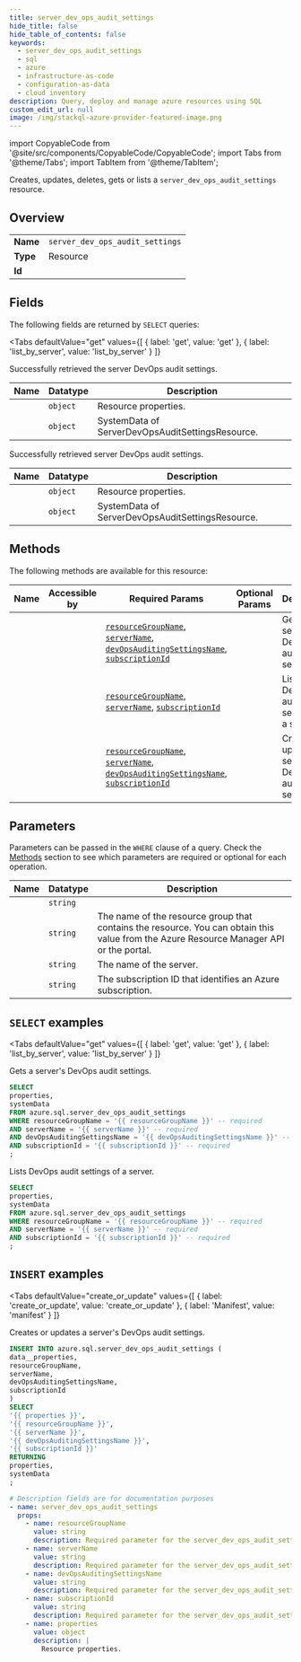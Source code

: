 ```yaml
--- 
title: server_dev_ops_audit_settings
hide_title: false
hide_table_of_contents: false
keywords:
  - server_dev_ops_audit_settings
  - sql
  - azure
  - infrastructure-as-code
  - configuration-as-data
  - cloud inventory
description: Query, deploy and manage azure resources using SQL
custom_edit_url: null
image: /img/stackql-azure-provider-featured-image.png
---
```


import CopyableCode from '@site/src/components/CopyableCode/CopyableCode';
import Tabs from '@theme/Tabs';
import TabItem from '@theme/TabItem';

Creates, updates, deletes, gets or lists a <code>server_dev_ops_audit_settings</code> resource.

## Overview
<table><tbody>
<tr><td><b>Name</b></td><td><code>server_dev_ops_audit_settings</code></td></tr>
<tr><td><b>Type</b></td><td>Resource</td></tr>
<tr><td><b>Id</b></td><td><CopyableCode code="azure.sql.server_dev_ops_audit_settings" /></td></tr>
</tbody></table>

## Fields

The following fields are returned by `SELECT` queries:

<Tabs
    defaultValue="get"
    values={[
        { label: 'get', value: 'get' },
        { label: 'list_by_server', value: 'list_by_server' }
    ]}
>
<TabItem value="get">

Successfully retrieved the server DevOps audit settings.

<table>
<thead>
    <tr>
    <th>Name</th>
    <th>Datatype</th>
    <th>Description</th>
    </tr>
</thead>
<tbody>
<tr>
    <td><CopyableCode code="properties" /></td>
    <td><code>object</code></td>
    <td>Resource properties.</td>
</tr>
<tr>
    <td><CopyableCode code="systemData" /></td>
    <td><code>object</code></td>
    <td>SystemData of ServerDevOpsAuditSettingsResource.</td>
</tr>
</tbody>
</table>
</TabItem>
<TabItem value="list_by_server">

Successfully retrieved server DevOps audit settings.

<table>
<thead>
    <tr>
    <th>Name</th>
    <th>Datatype</th>
    <th>Description</th>
    </tr>
</thead>
<tbody>
<tr>
    <td><CopyableCode code="properties" /></td>
    <td><code>object</code></td>
    <td>Resource properties.</td>
</tr>
<tr>
    <td><CopyableCode code="systemData" /></td>
    <td><code>object</code></td>
    <td>SystemData of ServerDevOpsAuditSettingsResource.</td>
</tr>
</tbody>
</table>
</TabItem>
</Tabs>

## Methods

The following methods are available for this resource:

<table>
<thead>
    <tr>
    <th>Name</th>
    <th>Accessible by</th>
    <th>Required Params</th>
    <th>Optional Params</th>
    <th>Description</th>
    </tr>
</thead>
<tbody>
<tr>
    <td><a href="#get"><CopyableCode code="get" /></a></td>
    <td><CopyableCode code="select" /></td>
    <td><a href="#parameter-resourceGroupName"><code>resourceGroupName</code></a>, <a href="#parameter-serverName"><code>serverName</code></a>, <a href="#parameter-devOpsAuditingSettingsName"><code>devOpsAuditingSettingsName</code></a>, <a href="#parameter-subscriptionId"><code>subscriptionId</code></a></td>
    <td></td>
    <td>Gets a server's DevOps audit settings.</td>
</tr>
<tr>
    <td><a href="#list_by_server"><CopyableCode code="list_by_server" /></a></td>
    <td><CopyableCode code="select" /></td>
    <td><a href="#parameter-resourceGroupName"><code>resourceGroupName</code></a>, <a href="#parameter-serverName"><code>serverName</code></a>, <a href="#parameter-subscriptionId"><code>subscriptionId</code></a></td>
    <td></td>
    <td>Lists DevOps audit settings of a server.</td>
</tr>
<tr>
    <td><a href="#create_or_update"><CopyableCode code="create_or_update" /></a></td>
    <td><CopyableCode code="insert" /></td>
    <td><a href="#parameter-resourceGroupName"><code>resourceGroupName</code></a>, <a href="#parameter-serverName"><code>serverName</code></a>, <a href="#parameter-devOpsAuditingSettingsName"><code>devOpsAuditingSettingsName</code></a>, <a href="#parameter-subscriptionId"><code>subscriptionId</code></a></td>
    <td></td>
    <td>Creates or updates a server's DevOps audit settings.</td>
</tr>
</tbody>
</table>

## Parameters

Parameters can be passed in the `WHERE` clause of a query. Check the [Methods](#methods) section to see which parameters are required or optional for each operation.

<table>
<thead>
    <tr>
    <th>Name</th>
    <th>Datatype</th>
    <th>Description</th>
    </tr>
</thead>
<tbody>
<tr id="parameter-devOpsAuditingSettingsName">
    <td><CopyableCode code="devOpsAuditingSettingsName" /></td>
    <td><code>string</code></td>
    <td></td>
</tr>
<tr id="parameter-resourceGroupName">
    <td><CopyableCode code="resourceGroupName" /></td>
    <td><code>string</code></td>
    <td>The name of the resource group that contains the resource. You can obtain this value from the Azure Resource Manager API or the portal.</td>
</tr>
<tr id="parameter-serverName">
    <td><CopyableCode code="serverName" /></td>
    <td><code>string</code></td>
    <td>The name of the server.</td>
</tr>
<tr id="parameter-subscriptionId">
    <td><CopyableCode code="subscriptionId" /></td>
    <td><code>string</code></td>
    <td>The subscription ID that identifies an Azure subscription.</td>
</tr>
</tbody>
</table>

## `SELECT` examples

<Tabs
    defaultValue="get"
    values={[
        { label: 'get', value: 'get' },
        { label: 'list_by_server', value: 'list_by_server' }
    ]}
>
<TabItem value="get">

Gets a server's DevOps audit settings.

```sql
SELECT
properties,
systemData
FROM azure.sql.server_dev_ops_audit_settings
WHERE resourceGroupName = '{{ resourceGroupName }}' -- required
AND serverName = '{{ serverName }}' -- required
AND devOpsAuditingSettingsName = '{{ devOpsAuditingSettingsName }}' -- required
AND subscriptionId = '{{ subscriptionId }}' -- required
;
```
</TabItem>
<TabItem value="list_by_server">

Lists DevOps audit settings of a server.

```sql
SELECT
properties,
systemData
FROM azure.sql.server_dev_ops_audit_settings
WHERE resourceGroupName = '{{ resourceGroupName }}' -- required
AND serverName = '{{ serverName }}' -- required
AND subscriptionId = '{{ subscriptionId }}' -- required
;
```
</TabItem>
</Tabs>


## `INSERT` examples

<Tabs
    defaultValue="create_or_update"
    values={[
        { label: 'create_or_update', value: 'create_or_update' },
        { label: 'Manifest', value: 'manifest' }
    ]}
>
<TabItem value="create_or_update">

Creates or updates a server's DevOps audit settings.

```sql
INSERT INTO azure.sql.server_dev_ops_audit_settings (
data__properties,
resourceGroupName,
serverName,
devOpsAuditingSettingsName,
subscriptionId
)
SELECT 
'{{ properties }}',
'{{ resourceGroupName }}',
'{{ serverName }}',
'{{ devOpsAuditingSettingsName }}',
'{{ subscriptionId }}'
RETURNING
properties,
systemData
;
```
</TabItem>
<TabItem value="manifest">

```yaml
# Description fields are for documentation purposes
- name: server_dev_ops_audit_settings
  props:
    - name: resourceGroupName
      value: string
      description: Required parameter for the server_dev_ops_audit_settings resource.
    - name: serverName
      value: string
      description: Required parameter for the server_dev_ops_audit_settings resource.
    - name: devOpsAuditingSettingsName
      value: string
      description: Required parameter for the server_dev_ops_audit_settings resource.
    - name: subscriptionId
      value: string
      description: Required parameter for the server_dev_ops_audit_settings resource.
    - name: properties
      value: object
      description: |
        Resource properties.
```
</TabItem>
</Tabs>

